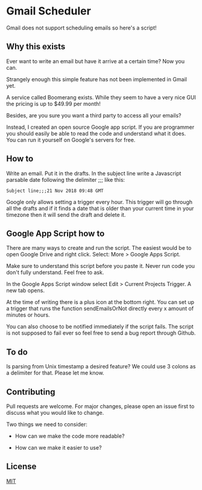 # Gmail Scheduler
Gmail does not support scheduling emails so here's a script! 

## Why this exists 

Ever want to write an email but have it arrive at a certain time? Now you can. 

Strangely enough this simple feature has not been implemented in Gmail yet. 

A service called Boomerang exists. While they seem to have a very nice GUI the pricing is up to $49.99 per month!

Besides, are you sure you want a third party to access all your emails?

Instead, I created an open source Google app script. If you are programmer you should easily be able to read the code and understand what it does. You can run it yourself on Google's servers for free.

## How to 

Write an email. Put it in the drafts. In the subject line write a Javascript parsable date following the delimiter ;;; like this:
 
```
Subject line;;;21 Nov 2018 09:48 GMT
```

Google only allows setting a trigger every hour. This trigger will go through all the drafts and if it finds a date that is older than your current time in your timezone then it will send the draft and delete it. 


## Google App Script how to

There are many ways to create and run the script. The easiest would be to open Google Drive and right click. Select: More > Google Apps Script. 

Make sure to understand this script before you paste it. Never run code you don't fully understand. Feel free to ask. 

In the Google Apps Script window select Edit > Current Projects Trigger. A new tab opens.

At the time of writing there is a plus icon at the bottom right. You can set up a trigger that runs the function sendEmailsOrNot directly every x amount of minutes or hours.

You can also choose to be notified immediately if the script fails. The script is not supposed to fail ever so feel free to send a bug report through Github. 

## To do

Is parsing from Unix timestamp a desired feature? We could use 3 colons as a delimiter for that. Please let me know. 

## Contributing

Pull requests are welcome. For major changes, please open an issue first to discuss what you would like to change.

Two things we need to consider:

* How can we make the code more readable?

* How can we make it easier to use?

## License
[MIT](https://choosealicense.com/licenses/mit/)
